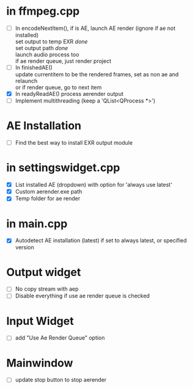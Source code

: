 # in ffmpeg.cpp

- [ ] In encodeNextItem(), if is AE, launch AE render (ignore if ae not installed)  
    set output to temp EXR _done_  
    set output path _done_  
    launch audio process too  
    if ae render queue, just render project
- [ ] In finishedAE()  
    update currentitem to be the rendered frames, set as non ae and relaunch  
    or if render queue, go to next item
- [X] In readyReadAE() process aerender output
- [ ] Implement multithreading (keep a 'QList<QProcess \*>')

# AE Installation

- [ ] Find the best way to install EXR output module

# in settingswidget.cpp

- [X] List installed AE (dropdown) with option for 'always use latest'
- [X] Custom aerender.exe path
- [X] Temp folder for ae render

# in main.cpp

- [X] Autodetect AE installation (latest) if set to always latest, or specified version

# Output widget

- [ ] No copy stream with aep
- [ ] Disable everything if use ae render queue is checked

# Input Widget

- [ ] add "Use Ae Render Queue" option

# Mainwindow

- [ ] update stop button to stop aerender
